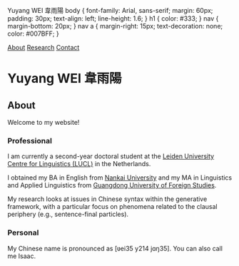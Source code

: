 Yuyang WEI 韋雨陽 body { font-family: Arial, sans-serif; margin: 60px; padding: 30px; text-align: left; line-height: 1.6; } h1 { color: #333; } nav { margin-bottom: 20px; } nav a { margin-right: 15px; text-decoration: none; color: #007BFF; }

[About](index.html) [Research](research.html) [Contact](contact.html)

# Yuyang WEI 韋雨陽

## About

Welcome to my website!

### Professional

I am currently a second-year doctoral student at the [Leiden University Centre for Linguistics (LUCL)](https://www.universiteitleiden.nl/en/humanities/leiden-university-centre-for-linguistics) in the Netherlands.

I obtained my BA in English from [Nankai University](https://en.nankai.edu.cn/) and my MA in Linguistics and Applied Linguistics from [Guangdong University of Foreign Studies](https://english.gdufs.edu.cn/).

My research looks at issues in Chinese syntax within the generative framework, with a particular focus on phenomena related to the clausal periphery (e.g., sentence-final particles).

### Personal

My Chinese name is pronounced as \[ʋei35 y214 jɑŋ35\]. You can also call me Isaac.
